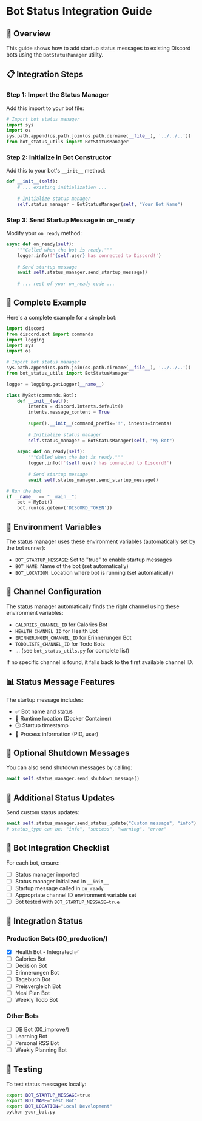 # Bot Status Integration Guide

## 🎯 Overview
This guide shows how to add startup status messages to existing Discord bots using the `BotStatusManager` utility.

## 📋 Integration Steps

### Step 1: Import the Status Manager
Add this import to your bot file:

```python
# Import bot status manager  
import sys
import os
sys.path.append(os.path.join(os.path.dirname(__file__), '../../..'))
from bot_status_utils import BotStatusManager
```

### Step 2: Initialize in Bot Constructor
Add this to your bot's `__init__` method:

```python
def __init__(self):
    # ... existing initialization ...
    
    # Initialize status manager
    self.status_manager = BotStatusManager(self, "Your Bot Name")
```

### Step 3: Send Startup Message in on_ready
Modify your `on_ready` method:

```python
async def on_ready(self):
    """Called when the bot is ready."""
    logger.info(f'{self.user} has connected to Discord!')
    
    # Send startup message
    await self.status_manager.send_startup_message()
    
    # ... rest of your on_ready code ...
```

## 🤖 Complete Example

Here's a complete example for a simple bot:

```python
import discord
from discord.ext import commands
import logging
import sys
import os

# Import bot status manager
sys.path.append(os.path.join(os.path.dirname(__file__), '../../..'))
from bot_status_utils import BotStatusManager

logger = logging.getLogger(__name__)

class MyBot(commands.Bot):
    def __init__(self):
        intents = discord.Intents.default()
        intents.message_content = True
        
        super().__init__(command_prefix='!', intents=intents)
        
        # Initialize status manager
        self.status_manager = BotStatusManager(self, "My Bot")
    
    async def on_ready(self):
        """Called when the bot is ready."""
        logger.info(f'{self.user} has connected to Discord!')
        
        # Send startup message
        await self.status_manager.send_startup_message()

# Run the bot
if __name__ == "__main__":
    bot = MyBot()
    bot.run(os.getenv('DISCORD_TOKEN'))
```

## 🔧 Environment Variables

The status manager uses these environment variables (automatically set by the bot runner):

- `BOT_STARTUP_MESSAGE`: Set to "true" to enable startup messages
- `BOT_NAME`: Name of the bot (set automatically)
- `BOT_LOCATION`: Location where bot is running (set automatically)

## 📍 Channel Configuration

The status manager automatically finds the right channel using these environment variables:

- `CALORIES_CHANNEL_ID` for Calories Bot
- `HEALTH_CHANNEL_ID` for Health Bot  
- `ERINNERUNGEN_CHANNEL_ID` for Erinnerungen Bot
- `TODOLISTE_CHANNEL_ID` for Todo Bots
- ... (see `bot_status_utils.py` for complete list)

If no specific channel is found, it falls back to the first available channel ID.

## 📊 Status Message Features

The startup message includes:
- ✅ Bot name and status
- 📍 Runtime location (Docker Container)
- 🕒 Startup timestamp
- 💾 Process information (PID, user)

## 🚫 Optional Shutdown Messages

You can also send shutdown messages by calling:

```python
await self.status_manager.send_shutdown_message()
```

## 🔧 Additional Status Updates

Send custom status updates:

```python
await self.status_manager.send_status_update("Custom message", "info")
# status_type can be: "info", "success", "warning", "error"
```

## 🎯 Bot Integration Checklist

For each bot, ensure:
- [ ] Status manager imported
- [ ] Status manager initialized in `__init__`
- [ ] Startup message called in `on_ready`
- [ ] Appropriate channel ID environment variable set
- [ ] Bot tested with `BOT_STARTUP_MESSAGE=true`

## 📝 Integration Status

### Production Bots (00_production/)
- [x] Health Bot - Integrated ✅
- [ ] Calories Bot 
- [ ] Decision Bot
- [ ] Erinnerungen Bot
- [ ] Tagebuch Bot
- [ ] Preisvergleich Bot
- [ ] Meal Plan Bot
- [ ] Weekly Todo Bot

### Other Bots
- [ ] DB Bot (00_improve/)
- [ ] Learning Bot
- [ ] Personal RSS Bot  
- [ ] Weekly Planning Bot

## 🚀 Testing

To test status messages locally:
```bash
export BOT_STARTUP_MESSAGE=true
export BOT_NAME="Test Bot"
export BOT_LOCATION="Local Development"
python your_bot.py
``` 